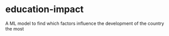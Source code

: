 # education-impact
A ML model to find which factors influence the development of the country the most
